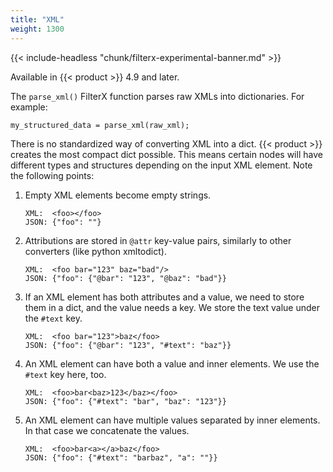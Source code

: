 ```yaml
---
title: "XML"
weight: 1300
---
```

<!-- This file is under the copyright of Axoflow, and licensed under Apache License 2.0, except for using the Axoflow and AxoSyslog trademarks. -->

{{< include-headless "chunk/filterx-experimental-banner.md" >}}

Available in {{< product >}} 4.9 and later.

The `parse_xml()` FilterX function parses raw XMLs into dictionaries. For example:

```shell
my_structured_data = parse_xml(raw_xml);
```

There is no standardized way of converting XML into a dict. {{< product >}} creates the most compact dict possible. This means certain nodes will have different types and structures depending on the input XML element. Note the following points:

1. Empty XML elements become empty strings.

    ```
    XML:  <foo></foo>
    JSON: {"foo": ""}
    ```

1. Attributions are stored in `@attr` key-value pairs, similarly to other converters (like python xmltodict).

    ```
    XML:  <foo bar="123" baz="bad"/>
    JSON: {"foo": {"@bar": "123", "@baz": "bad"}}
    ```

1. If an XML element has both attributes and a value, we need to store them in a dict, and the value needs a key. We store the text value under the `#text` key.

    ```
    XML:  <foo bar="123">baz</foo>
    JSON: {"foo": {"@bar": "123", "#text": "baz"}}
    ```

1. An XML element can have both a value and inner elements. We use the `#text` key here, too.

    ```
    XML:  <foo>bar<baz>123</baz></foo>
    JSON: {"foo": {"#text": "bar", "baz": "123"}}
    ```

1. An XML element can have multiple values separated by inner elements. In that case we concatenate the values.

    ```
    XML:  <foo>bar<a></a>baz</foo>
    JSON: {"foo": {"#text": "barbaz", "a": ""}}
    ```
